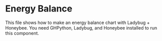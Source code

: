 # Energy Balance
This file shows how to make an energy balance chart with Ladybug + Honeybee.
You need GHPython, Ladybug, and Honeybee installed to run this component.
